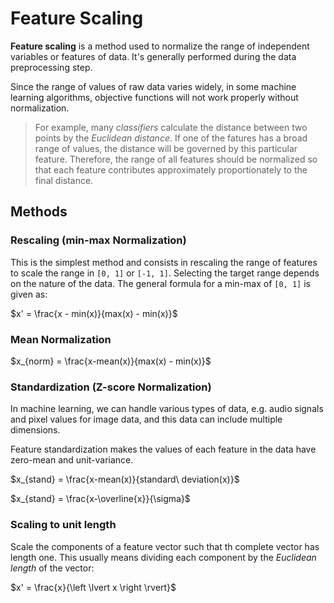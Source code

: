 # Feature Scaling

__Feature scaling__ is a method used to normalize the range of independent variables or features of data. It's generally performed during the data preprocessing step.

Since the range of values of raw data varies widely, in some machine learning algorithms, objective functions will not work properly without normalization.

> For example, many _classifiers_ calculate the distance between two points by the _Euclidean distance_. If one of the fatures has a broad range of values, the distance will be governed by this particular feature. Therefore, the range of all features should be normalized so that each feature contributes approximately proportionately to the final distance.

## Methods

### Rescaling (min-max Normalization)

This is the simplest method and consists in rescaling the range of features to scale the range in `[0, 1]` or `[-1, 1]`. Selecting the target range depends on the nature of the data. The general formula for a min-max of `[0, 1]` is given as:

$x' = \frac{x - min(x)}{max(x) - min(x)}$

### Mean Normalization 

$x_{norm} = \frac{x-mean(x)}{max(x) - min(x)}$

### Standardization (Z-score Normalization)

In machine learning, we can handle various types of data, e.g. audio signals and pixel values for image data, and this data can include multiple dimensions.

Feature standardization makes the values of each feature in the data have zero-mean and unit-variance.

$x_{stand} = \frac{x-mean(x)}{standard\ deviation(x)}$

$x_{stand} = \frac{x-\overline{x}}{\sigma}$

### Scaling to unit length

Scale the components of a feature vector such that th complete vector has length one. This usually means dividing each component by the _Euclidean length_ of the vector:

$x' = \frac{x}{\left \lvert x \right \rvert}$
